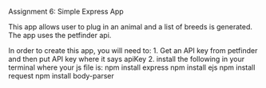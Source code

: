Assignment 6: Simple Express App

This app allows user to plug in an animal and a list of breeds  is generated.
The app uses the petfinder api.

In order to create this app, you will need to:
    1. Get an API key from petfinder and then put API key where it says apiKey
    2. install the following in your terminal where your js file is:
        npm install express
        npm install ejs
        npm install request
        npm install body-parser
